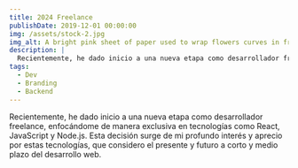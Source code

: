 ```yaml
---
title: 2024 Freelance
publishDate: 2019-12-01 00:00:00
img: /assets/stock-2.jpg
img_alt: A bright pink sheet of paper used to wrap flowers curves in front of rich blue background
description: |
  Recientemente, he dado inicio a una nueva etapa como desarrollador freelance, enfocándome de manera exclusiva en tecnologías como React, JavaScript y Node.js. Esta decisión surge de mi profundo interés y aprecio por estas tecnologías, que considero el presente y futuro a corto y medio plazo del desarrollo web.
tags:
  - Dev
  - Branding
  - Backend
---
```


Recientemente, he dado inicio a una nueva etapa como desarrollador freelance, enfocándome de manera exclusiva en tecnologías como React, JavaScript y Node.js. Esta decisión surge de mi profundo interés y aprecio por estas tecnologías, que considero el presente y futuro a corto y medio plazo del desarrollo web.
